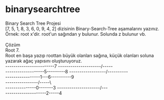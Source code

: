 # binarysearchtree
Binary Search Tree Projesi<br>
[7, 5, 1, 8, 3, 6, 0, 9, 4, 2] dizisinin Binary-Search-Tree aşamalarını yazınız. Örnek: root x'dir. root'un sağından y bulunur. Solunda z bulunur vb.<br>
<br>
Çözüm<br>
Root 7.<br>
Root en başa yazıp roottan büyük olanları sağına, küçük olanları soluna yazarak ağaç yapısını oluşturuyoruz.<br>
------------------------7
---------------------/-----\
-------------------5---------8
------------------/-\---------\
-----------------1---6----------9     
----------------/-----\           
---------------0-------3 
---------------------/---\
--------------------2-----4
